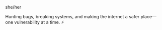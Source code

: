 she/her

Hunting bugs, breaking systems, and making the internet a safer place—one vulnerability at a time. ⚡
